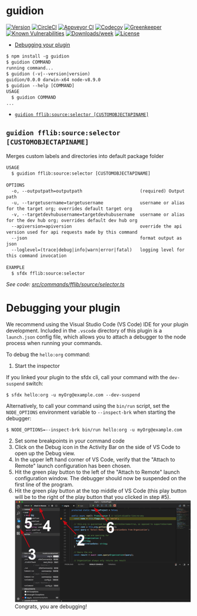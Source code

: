 guidion
=======



[![Version](https://img.shields.io/npm/v/guidion.svg)](https://npmjs.org/package/guidion)
[![CircleCI](https://circleci.com/gh/dieffrei/guidion/tree/master.svg?style=shield)](https://circleci.com/gh/dieffrei/guidion/tree/master)
[![Appveyor CI](https://ci.appveyor.com/api/projects/status/github/dieffrei/guidion?branch=master&svg=true)](https://ci.appveyor.com/project/heroku/guidion/branch/master)
[![Codecov](https://codecov.io/gh/dieffrei/guidion/branch/master/graph/badge.svg)](https://codecov.io/gh/dieffrei/guidion)
[![Greenkeeper](https://badges.greenkeeper.io/dieffrei/guidion.svg)](https://greenkeeper.io/)
[![Known Vulnerabilities](https://snyk.io/test/github/dieffrei/guidion/badge.svg)](https://snyk.io/test/github/dieffrei/guidion)
[![Downloads/week](https://img.shields.io/npm/dw/guidion.svg)](https://npmjs.org/package/guidion)
[![License](https://img.shields.io/npm/l/guidion.svg)](https://github.com/dieffrei/guidion/blob/master/package.json)

<!-- toc -->
* [Debugging your plugin](#debugging-your-plugin)
<!-- tocstop -->
<!-- install -->
<!-- usage -->
```sh-session
$ npm install -g guidion
$ guidion COMMAND
running command...
$ guidion (-v|--version|version)
guidion/0.0.0 darwin-x64 node-v8.9.0
$ guidion --help [COMMAND]
USAGE
  $ guidion COMMAND
...
```
<!-- usagestop -->
<!-- commands -->
* [`guidion fflib:source:selector [CUSTOMOBJECTAPINAME]`](#guidion-fflibsourceselector-customobjectapiname)

## `guidion fflib:source:selector [CUSTOMOBJECTAPINAME]`

Merges custom labels and directories into default package folder

```
USAGE
  $ guidion fflib:source:selector [CUSTOMOBJECTAPINAME]

OPTIONS
  -o, --outputpath=outputpath                      (required) Output path
  -u, --targetusername=targetusername              username or alias for the target org; overrides default target org
  -v, --targetdevhubusername=targetdevhubusername  username or alias for the dev hub org; overrides default dev hub org
  --apiversion=apiversion                          override the api version used for api requests made by this command
  --json                                           format output as json
  --loglevel=(trace|debug|info|warn|error|fatal)   logging level for this command invocation

EXAMPLE
  $ sfdx fflib:source:selector
```

_See code: [src/commands/fflib/source/selector.ts](https://github.com/dieffrei/guidion/blob/v0.0.0/src/commands/fflib/source/selector.ts)_
<!-- commandsstop -->
<!-- debugging-your-plugin -->
# Debugging your plugin
We recommend using the Visual Studio Code (VS Code) IDE for your plugin development. Included in the `.vscode` directory of this plugin is a `launch.json` config file, which allows you to attach a debugger to the node process when running your commands.

To debug the `hello:org` command: 
1. Start the inspector
  
If you linked your plugin to the sfdx cli, call your command with the `dev-suspend` switch: 
```sh-session
$ sfdx hello:org -u myOrg@example.com --dev-suspend
```
  
Alternatively, to call your command using the `bin/run` script, set the `NODE_OPTIONS` environment variable to `--inspect-brk` when starting the debugger:
```sh-session
$ NODE_OPTIONS=--inspect-brk bin/run hello:org -u myOrg@example.com
```

2. Set some breakpoints in your command code
3. Click on the Debug icon in the Activity Bar on the side of VS Code to open up the Debug view.
4. In the upper left hand corner of VS Code, verify that the "Attach to Remote" launch configuration has been chosen.
5. Hit the green play button to the left of the "Attach to Remote" launch configuration window. The debugger should now be suspended on the first line of the program. 
6. Hit the green play button at the top middle of VS Code (this play button will be to the right of the play button that you clicked in step #5).
<br><img src=".images/vscodeScreenshot.png" width="480" height="278"><br>
Congrats, you are debugging!

